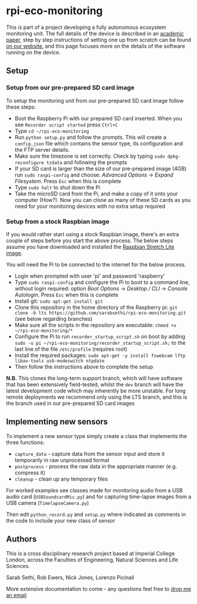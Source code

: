 # rpi-eco-monitoring

This is part of a project developing a fully autonomous ecosystem monitoring unit. The full details of the device is described in an [academic paper](http://www.bbc.com), step by step instructions of setting one up from scratch can be found [on our website](https://sarabsethi.github.io/autonomous_ecosystem_monitoring/), and this page focuses more on the details of the software running on the device.

## Setup

### Setup from our pre-prepared SD card image
To setup the monitoring unit from our pre-prepared SD card image follow these steps:
* Boot the Raspberry Pi with our prepared SD card inserted. When you see ``Recorder script started`` press ``Ctrl+C``
* Type ``cd ~/rpi-eco-monitoring``
* Run ``python setup.py`` and follow the prompts. This will create a ``config.json`` file which contains the sensor type, its configuration and the FTP server details. 
* Make sure the timezone is set correctly. Check by typing ``sudo dpkg-reconfigure tzdata`` and following the prompts 
* If your SD card is larger than the size of our pre-prepared image (4GB) run ``sudo raspi-config`` and choose: _Advanced Options_ -> _Expand Filesystem_. Press ``Esc`` when this is complete
* Type ``sudo halt`` to shut down the Pi
* Take the microSD card from the Pi, and make a copy of it onto your computer (How?). Now you can clone as many of these SD cards as you need for your monitoring devices with no extra setup required 

### Setup from a stock Raspbian image
If you would rather start using a stock Raspbian image, there's an extra couple of steps before you start the above process. The below steps assume you have downloaded and installed the [Raspbian Stretch Lite image](https://www.raspberrypi.org/downloads/raspbian/).

You will need the Pi to be connected to the internet for the below process.

* Login when prompted with user 'pi' and password 'raspberry'
* Type ``sudo raspi-config`` and configure the Pi to boot to a command line, without login required: option _Boot Options_ -> _Desktop / CLI_ -> _Console Autologin_. Press ``Esc`` when this is complete
* Install git: ``sudo apt-get install git``
* Clone this repository in the home directory of the Raspberry pi: ``git clone -b lts https://github.com/sarabsethi/rpi-eco-monitoring.git`` (see below regarding branches)
* Make sure all the scripts in the repository are executable: ``chmod +x ~/rpi-eco-monitoring/*``
* Configure the Pi to run ``recorder_startup_script.sh`` on boot by adding ``sudo -u pi ~/rpi-eco-monitoring/recorder_startup_script.sh;`` to the last line of the file ``/etc/profile`` (requires root)
* Install the required packages: ``sudo apt-get -y install fswebcam lftp libav-tools usb-modeswitch ntpdate``
* Then follow the instructions above to complete the setup

**N.B.** This clones the long-term support branch, which will have software that has been extensively field-tested, whilst the ``dev`` branch will have the latest development code which may inherently be more unstable. For long remote deployments we recommend only using the LTS branch, and this is the branch used in our pre-prepared SD card images

## Implementing new sensors

To implement a new sensor type simply create a class that implements the three functions:
* ``capture_data`` - capture data from the sensor input and store it temporarily in raw unprocessed format
* ``postprocess`` - process the raw data in the appropriate manner (e.g. compress it)
* ``cleanup`` - clean up any temporary files

For worked examples see classes made for monitoring audio from a USB audio card (``USBSoundcardMic.py``) and for capturing time-lapse images from a USB camera (``TimelapseCamera.py``)

Then edit ``python_record.py`` and ``setup.py`` where indicated as comments in the code to include your new class of sensor

## Authors
This is a cross disciplinary research project based at Imperial College London, across the Faculties of Engineering, Natural Sciences and Life Sciences. 

Sarab Sethi, Rob Ewers, Nick Jones, Lorenzo Picinali

More extensive documentation to come - any questions feel free to [drop me an email](mailto:s.sethi16@imperial.ac.uk)
